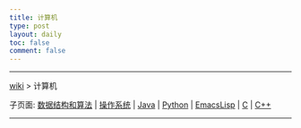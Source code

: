 ```yaml
---
title: 计算机
type: post
layout: daily
toc: false
comment: false
---
```

---
[wiki](/gknows/wiki) > 计算机

子页面: [数据结构和算法](/gknows/数据结构和算法) | [操作系统](/gknows/操作系统) | [Java](/gknows/java) | [Python](/gknows/python) | [EmacsLisp](/gknows/emacslisp) | [C](/gknows/c) | [C++](/gknows/c++)

---

